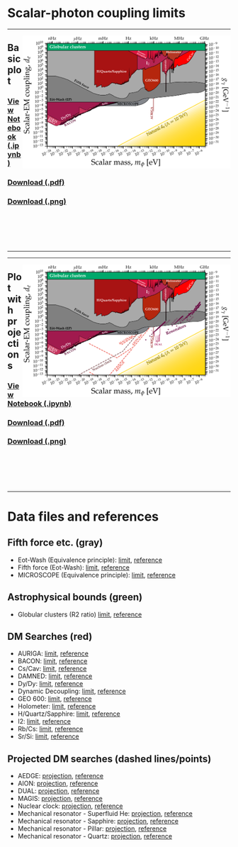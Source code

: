 # Scalar-photon coupling limits
---
[<img align="right" height="300" src="../plots/plots_png/ScalarPhoton.png">](https://github.com/cajohare/AxionLimits/raw/master/plots/plots_png/ScalarPhoton.png)
## Basic plot
### [View Notebook (.ipynb)](https://github.com/cajohare/AxionLimits/blob/master/Scalars.ipynb)
### [Download (.pdf)](https://github.com/cajohare/AxionLimits/raw/master/plots/ScalarPhoton.pdf)
### [Download (.png)](https://github.com/cajohare/AxionLimits/raw/master/plots/plots_png/ScalarPhoton.png)
### &nbsp;
### &nbsp;
---

---
[<img align="right" height="300" src="../plots/plots_png/ScalarPhoton_with_Projections.png">](https://github.com/cajohare/AxionLimits/raw/master/plots/plots_png/ScalarPhoton_with_Projections.png)
## Plot with projections
### [View Notebook (.ipynb)](https://github.com/cajohare/AxionLimits/blob/master/Scalars.ipynb)
### [Download (.pdf)](https://github.com/cajohare/AxionLimits/raw/master/plots/ScalarPhoton_with_Projections.pdf)
### [Download (.png)](https://github.com/cajohare/AxionLimits/raw/master/plots/plots_png/ScalarPhoton_with_Projections.png)
### &nbsp;
### &nbsp;
---

# Data files and references

## Fifth force etc. (gray)
* Eot-Wash (Equivalence principle): [limit](https://github.com/cajohare/AxionLimits/raw/master/limit_data/ScalarPhoton/EotWashEP.txt), [reference](https://arxiv.org/abs/1807.04512)
* Fifth force (Eot-Wash): [limit](https://github.com/cajohare/AxionLimits/raw/master/limit_data/ScalarPhoton/FifthForce.txt), [reference](https://arxiv.org/abs/1508.01798)
* MICROSCOPE (Equivalence principle): [limit](https://github.com/cajohare/AxionLimits/raw/master/limit_data/ScalarPhoton/MICROSCOPE.txt), [reference](https://arxiv.org/abs/1712.00483)

## Astrophysical bounds (green)
* Globular clusters (R2 ratio) [limit](https://github.com/cajohare/AxionLimits/raw/master/limit_data/ScalarPhoton/GlobularClusters.txt), [reference](https://arxiv.org/abs/2207.03102)

## DM Searches (red)
* AURIGA: [limit](https://github.com/cajohare/AxionLimits/raw/master/limit_data/ScalarPhoton/AURIGA.txt), [reference](https://arxiv.org/abs/1607.07327)
* BACON: [limit](https://github.com/cajohare/AxionLimits/raw/master/limit_data/ScalarPhoton/BACON.txt), [reference](https://arxiv.org/abs/2005.14694)
* Cs/Cav: [limit](https://github.com/cajohare/AxionLimits/raw/master/limit_data/ScalarPhoton/CsCav.txt), [reference](https://arxiv.org/abs/2201.02042)
* DAMNED: [limit](https://github.com/cajohare/AxionLimits/raw/master/limit_data/ScalarPhoton/DAMNED.txt), [reference](https://arxiv.org/abs/2006.07055)
* Dy/Dy: [limit](https://github.com/cajohare/AxionLimits/raw/master/limit_data/ScalarPhoton/DyDy.txt), [reference](https://arxiv.org/abs/1503.06886)
* Dynamic Decoupling: [limit](https://github.com/cajohare/AxionLimits/raw/master/limit_data/ScalarPhoton/DynamicDecoupling.txt), [reference](https://arxiv.org/abs/1902.02788)
* GEO 600: [limit](https://github.com/cajohare/AxionLimits/raw/master/limit_data/ScalarPhoton/GEO600.txt), [reference](https://arxiv.org/abs/2103.03783)
* Holometer: [limit](https://github.com/cajohare/AxionLimits/raw/master/limit_data/ScalarPhoton/Holometer.txt), [reference](https://arxiv.org/abs/2108.04746)
* H/Quartz/Sapphire: [limit](https://github.com/cajohare/AxionLimits/raw/master/limit_data/ScalarPhoton/HQuartzSapphire.txt), [reference](https://arxiv.org/abs/2010.08107)
* I2: [limit](https://github.com/cajohare/AxionLimits/raw/master/limit_data/ScalarPhoton/I2.txt), [reference](https://arxiv.org/abs/2111.06883)
* Rb/Cs: [limit](https://github.com/cajohare/AxionLimits/raw/master/limit_data/ScalarPhoton/RbCs.txt), [reference](https://arxiv.org/abs/1604.08514)
* Sr/Si: [limit](https://github.com/cajohare/AxionLimits/raw/master/limit_data/ScalarPhoton/SrSi.txt), [reference](https://arxiv.org/abs/2008.08773)

## Projected DM searches (dashed lines/points)
* AEDGE: [projection](https://github.com/cajohare/AxionLimits/raw/master/limit_data/ScalarPhoton/Projections/AEDGE.txt), [reference](https://arxiv.org/abs/2108.02468)
* AION: [projection](https://github.com/cajohare/AxionLimits/raw/master/limit_data/ScalarPhoton/Projections/AION-km.txt), [reference](https://arxiv.org/abs/2108.02468)
* DUAL: [projection](https://github.com/cajohare/AxionLimits/raw/master/limit_data/ScalarPhoton/Projections/DUAL.txt), [reference](https://arxiv.org/abs/1508.01798)
* MAGIS: [projection](https://github.com/cajohare/AxionLimits/raw/master/limit_data/ScalarPhoton/Projections/MAGIS-km.txt), [reference](https://arxiv.org/abs/2104.02835)
* Nuclear clock: [projection](https://github.com/cajohare/AxionLimits/raw/master/limit_data/ScalarPhoton/Projections/NuclearClock.txt), [reference](https://arxiv.org/abs/2203.14915)
* Mechanical resonator - Superfluid He: [projection](https://github.com/cajohare/AxionLimits/raw/master/limit_data/ScalarPhoton/Projections/Resonator-Helium.txt), [reference](https://arxiv.org/abs/1910.07574)
* Mechanical resonator - Sapphire: [projection](https://github.com/cajohare/AxionLimits/raw/master/limit_data/ScalarPhoton/Projections/Resonator-Sapphire.txt), [reference](https://arxiv.org/abs/1910.07574)
* Mechanical resonator - Pillar: [projection](https://github.com/cajohare/AxionLimits/raw/master/limit_data/ScalarPhoton/Projections/Resonator-Pillar.txt), [reference](https://arxiv.org/abs/1910.07574)
* Mechanical resonator - Quartz: [projection](https://github.com/cajohare/AxionLimits/raw/master/limit_data/ScalarPhoton/Projections/Resonator-Quartz.txt), [reference](https://arxiv.org/abs/1910.07574)